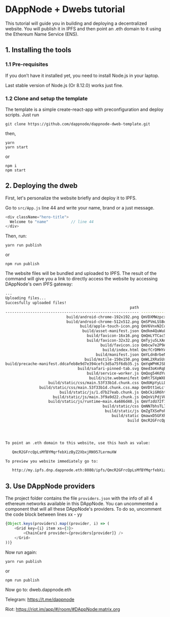 # DAppNode + Dwebs tutorial

This tutorial will guide you in building and deploying a decentralized website. You will publish it in IPFS and then point an .eth domain to it using the Ethereum Name Service (ENS).

## 1. Installing the tools
### 1.1 Pre-requisites
If you don’t have it installed yet, you need to install Node.js in your laptop.

Last stable version of Node.js (Or 8.12.0) works just fine. 

### 1.2 Clone and setup the template
The template is a simple create-react-app with preconfiguration and deploy scripts. Just run

```
git clone https://github.com/dappnode/dappnode-dweb-template.git
```

then,

```
yarn
yarn start
```
or
```
npm i
npm start
```

## 2. Deploying the dweb
First, let's personalize the website briefly and deploy it to IPFS.

Go to `src/App.js` line 44 and write your name, brand or a just message.

```javascript
<div className="hero-title">  
  Welcome to "name"          // line 44
</div>
```

Then, run:
```
yarn run publish
```
or
```
npm run publish
```

The website files will be bundled and uploaded to IPFS. The result of the command will give you a link to directly access the website by accessing DAppNode's own IPFS gateway:

```bash
...
Uploading files...
Succesfully uploaded files!
                                                       path	                                          hash	   size
-----------------------------------------------------------	----------------------------------------------	-------
                           build/android-chrome-192x192.png	QmVDXMWzpcxJH7dVLy7EcJbiuwMbvW7TzpftQ9WhZJtNYo	  25613
                           build/android-chrome-512x512.png	QmSPVmLSSBo9RdVTxUUGvDt3Qkb62Pu5ai3NPLrvdkKFxY	  82789
                                 build/apple-touch-icon.png	QmV6VnxN2CdcHx7jE9ZWfxYQMhKn3w3isRHpvUdUUzFtnU	  12448
                                  build/asset-manifest.json	Qmdkm4QuWuLpEUxK5Sw6Zc6zxbNYqvvEpuzra6Wdfu29dC	    739
                                    build/favicon-16x16.png	QmQmLYTCac5go87oVPdjqbwKHdrb5dDQxe5pD1SxqDdesF	   1333
                                    build/favicon-32x32.png	QmTyju5LXAnxibNqu14Nv9KT3JSGstgPHJDJzYjyHVX6M1	   2144
                                          build/favicon.ico	Qmbcw7e2P9AGYBEzxSCnscE2Nw6JCpjKCftSS4SMxdRJqS	  15097
                                           build/index.html	QmcfCrDMHYANCU5HtAfGoEPSMJY6W7ujE3vnwBfSJUBnAY	   2078
                                        build/manifest.json	QmYLdnBrbeN8rpbwBC2VLwgSBht4Ft6hBSD6F3DKxqecGG	    435
                                   build/mstile-150x150.png	QmWL2XRaSUsATTwhY1XV61eMSKtfugkLGb2CQ99xrXuvPj	   5072
build/precache-manifest.ddcafeb8e9d7e394cefc3d5a75f6db35.js	QmYqWPHKJSEVZFpjd7jGJz245rbXkQpGfA2iL92qNYKQRT	    516
                                build/safari-pinned-tab.svg	Qmed3oKnRqBpo67pzgJhGEaHZVWBzC3AnP37WeBHXqxSZM	   6147
                                    build/service-worker.js	QmQog54KdYuY6uUfX1yhpzqrvbUCEpLZgevygmV29sMNHw	   1054
                                     build/site.webmanifest	QmRt7SXpWXEKCqerikcqtMxBBT6iiVzCZixCSyKkbk4Suc	    472
                   build/static/css/main.53f33b1d.chunk.css	QmdUKpYyLLDyPj4D4Ym7gPbwnXHWiDFdGPwKQXEK7t1ou4	    790
               build/static/css/main.53f33b1d.chunk.css.map	QmVDtt1eLcfPrRY21VfAqXKrxdd6HjYUtMnk1WVSTgiJi8	   1779
                        build/static/js/1.d7b27eab.chunk.js	QmbCkiGR6htjUrabSm5m9DoRKdtH5m2WgbgonAZ5Zyi3Si	1199095
                     build/static/js/main.3f9a9d22.chunk.js	QmQnViPdjVU7YqN97W5np4WFy2kurq3vdGSVwmgMv2VTri	  13627
                   build/static/js/runtime~main.4a686d48.js	QmVfzdU72f7TuF196YVC629gf2GT18Z9dRhua9oahKFFAR	   1514
                                           build/static/css	QmNN7bhsTL7Z5hJwM7PKhXhuYF9PSaYe7KmdkJovnNHGSp	   2709
                                            build/static/js	QmZgTXSePohAbuRhtNVJhGstDEJYTa7o7ioFJhb1oEmzXi	1214435
                                               build/static	QmawxD5GFXh4NM7mNHjShjccnN5mAHbf1wsKRu3mXdr4b4	1217240
                                                      build	QmcR2GFrcQpLsMfBYMqrfebXizByZ2XbxjRN957LermuXW	1374119




To point an .eth domain to this website, use this hash as value:

   QmcR2GFrcQpLsMfBYMqrfebXizByZ2XbxjRN957LermuXW

To preview you website immediately go to:

   http://my.ipfs.dnp.dappnode.eth:8080/ipfs/QmcR2GFrcQpLsMfBYMqrfebXizByZ2XbxjRN957LermuXW
```

## 3. Use DAppNode providers
The project folder contains the file `providers.json` with the info of all 4 ethereum networks available in this DAppNode.
You can uncommented a component that will all these DAppNode's providers. To do so, uncomment the code block between lines xx - yy

```javascript
{Object.keys(providers).map((provider, i) => (
    <Grid key={i} item xs={3}>
        <ChainCard provider={providers[provider]} />
    </Grid>
))}
```

Now run again:
```
yarn run publish
```
or
```
npm run publish
```

Now go to: dweb.dappnode.eth

Telegram: https://t.me/dappnode

Riot: https://riot.im/app/#/room/#DAppNode:matrix.org



